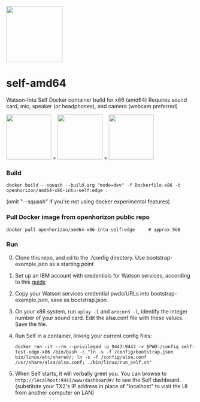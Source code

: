 <img src="https://avatars0.githubusercontent.com/u/23140100?s=200&v=4" width="150">

# self-amd64
Watson-Intu Self Docker container build for x86 (amd64) 
Requires sound card, mic, speaker (or headphones), and camera (webcam preferred)

<img src="https://assets.logitech.com/assets/55372/webcam-c270-gallery.png" width="120">   +  <img src="https://images-na.ssl-images-amazon.com/images/I/71yMKM1VW2L._SL1500_.jpg" width="120">   +   <img src="https://www.sabrent.com/uploads/AU-MMSA-Main.jpg" width="120">

### Build
    docker build --squash --build-arg "mode=dev" -f Dockerfile.x86 -t openhorizon/amd64-x86-intu-self:edge .
(omit "--squash" if you're not using docker experimental features)

### Pull Docker image from openhorizon public repo
    docker pull openhorizon/amd64-x86-intu-self:edge     # approx 5GB

### Run
0. Clone this repo, and cd to the ./config directory. Use bootstrap-example.json as a starting point
1. Set up an IBM account with credentials for Watson services, according to this [guide](https://github.com/open-horizon/self-amd64/wiki/Register-for-Watson-Cloud-Services)
2. Copy your Watson services credential pwds/URLs into bootstrap-example.json, save as bootstrap.json.
3. On your x86 system, run `aplay -l` and `arecord -l`, identify the integer number of your sound card.  Edit the alsa.conf file with these values. Save the file.
4. Run Self in a container, linking your current config files:

    `docker run -it --rm --privileged -p 9443:9443 -v $PWD:/config self-test-edge-x86 /bin/bash -c "ln -s -f /config/bootstrap.json bin/linux/etc/shared/; ln -s -f /config/alsa.conf /usr/share/alsa/alsa.conf; ./bin/linux/run_self.sh"`
    
5. When Self starts, it will verbally greet you. You can browse to `http://localhost:9443/www/dashboard#/` to see the Self dashboard.  (substitute your TX2's IP address in place of "localhost" to visit the UI from another computer on LAN)
